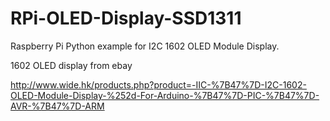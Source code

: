 RPi-OLED-Display-SSD1311
========================

Raspberry Pi Python example for I2C 1602 OLED Module Display.

1602 OLED display from ebay

http://www.wide.hk/products.php?product=-IIC-%7B47%7D-I2C-1602-OLED-Module-Display-%252d-For-Arduino-%7B47%7D-PIC-%7B47%7D-AVR-%7B47%7D-ARM
